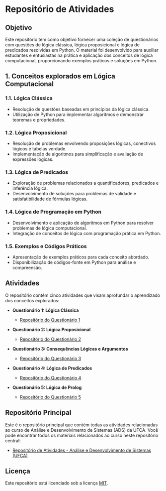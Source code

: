 # Repositório de Atividades

## Objetivo
Este repositório tem como objetivo fornecer uma coleção de questionários com questões de lógica clássica, lógica proposicional e lógica de predicados resolvidas em Python. O material foi desenvolvido para auxiliar estudantes e entusiastas na prática e aplicação dos conceitos de lógica computacional, proporcionando exemplos práticos e soluções em Python.

## 1. Conceitos explorados em Lógica Computacional
### 1.1. Lógica Clássica
   - Resolução de questões baseadas em princípios da lógica clássica.
   - Utilização de Python para implementar algoritmos e demonstrar teoremas e propriedades.

### 1.2. Lógica Proposicional
   - Resolução de problemas envolvendo proposições lógicas, conectivos lógicos e tabelas verdade.
   - Implementação de algoritmos para simplificação e avaliação de expressões lógicas.

### 1.3. Lógica de Predicados
   - Exploração de problemas relacionados a quantificadores, predicados e inferência lógica.
   - Desenvolvimento de soluções para problemas de validade e satisfatibilidade de fórmulas lógicas.

### 1.4. Lógica de Programação em Python
   - Desenvolvimento e aplicação de algoritmos em Python para resolver problemas de lógica computacional.
   - Integração de conceitos de lógica com programação prática em Python.

### 1.5. Exemplos e Códigos Práticos
   - Apresentação de exemplos práticos para cada conceito abordado.
   - Disponibilização de códigos-fonte em Python para análise e compreensão.

## Atividades

O repositório contém cinco atividades que visam aprofundar o aprendizado dos conceitos explorados:

* **Questionário 1: Lógica Clássica**
   - [Repositório do Questionário 1](https://github.com/devitruvius/ADS-Logica-Classica)

* **Questionário 2: Lógica Proposicional**
   - [Repositório do Questionário 2]()

* **Questionário 3: Consequências Lógicas e Argumentos**
   - [Repositório do Questionário 3]()

* **Questionário 4: Lógica de Predicados**
   - [Repositório do Questionário 4]()

* **Questionário 5: Lógica de Prolog**
   - [Repositório do Questionário 5]()

## Repositório Principal

Este é o repositório principal que contém todas as atividades relacionadas ao curso de Análise e Desenvolvimento de Sistemas (ADS) da UFCA. Você pode encontrar todos os materiais relacionados ao curso neste repositório central:
* [Repositório de Atividades - Análise e Desenvolvimento de Sistemas (UFCA)](https://github.com/devitruvius/college-repository)

 
## Licença

Este repositório está licenciado sob a licença [MIT](https://choosealicense.com/licenses/mit/).
